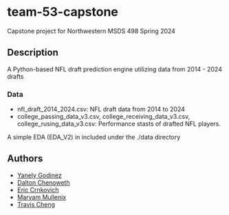 # team-53-capstone
Capstone project for Northwestern MSDS 498 Spring 2024

## Description
A Python-based NFL draft prediction engine utilizing data from 2014 - 2024 drafts

### Data
* nfl_draft_2014_2024.csv: NFL draft data from 2014 to 2024
* college_passing_data_v3.csv, college_receiving_data_v3.csv, college_rusing_data_v3.csv: Performance stasts of drafted NFL players.

A simple EDA (EDA_V2) in included under the ./data directory

## Authors
* [Yanely Godinez](ygodinez@u.northwestern.edu)
* [Dalton Chenoweth](DaltonChenoweth2024@u.northwestern.edu)
* [Eric Crnkovich](ericcrnkovich96@gmail.com)
* [Maryam Mullenix](maryammullenix2022@u.northwestern.edu)
* [Travis Cheng](travisinsanfran@gmail.com)